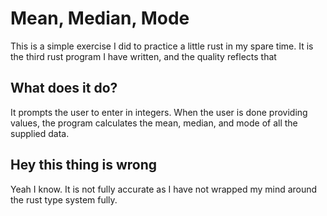 # Mean, Median, Mode

This is a simple exercise I did to practice a little rust in my spare time.
It is the third rust program I have written, and the quality reflects that

## What does it do?

It prompts the user to enter in integers. When the user is done providing
values, the program calculates the mean, median, and mode of all the supplied
data.

## Hey this thing is wrong

Yeah I know. It is not fully accurate as I have not wrapped my mind around 
the rust type system fully.
